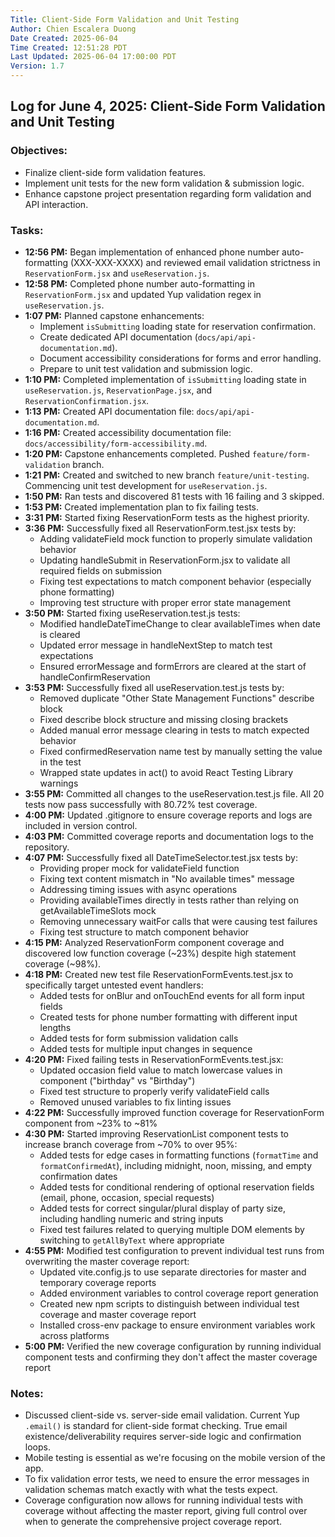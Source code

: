 ```yaml
---
Title: Client-Side Form Validation and Unit Testing
Author: Chien Escalera Duong
Date Created: 2025-06-04
Time Created: 12:51:28 PDT
Last Updated: 2025-06-04 17:00:00 PDT
Version: 1.7
---
```


## Log for June 4, 2025: Client-Side Form Validation and Unit Testing

### Objectives:
- Finalize client-side form validation features.
- Implement unit tests for the new form validation & submission logic.
- Enhance capstone project presentation regarding form validation and API interaction.

### Tasks:
- **12:56 PM:** Began implementation of enhanced phone number auto-formatting (XXX-XXX-XXXX) and reviewed email validation strictness in `ReservationForm.jsx` and `useReservation.js`.
- **12:58 PM:** Completed phone number auto-formatting in `ReservationForm.jsx` and updated Yup validation regex in `useReservation.js`.
- **1:07 PM:** Planned capstone enhancements:
    - Implement `isSubmitting` loading state for reservation confirmation.
    - Create dedicated API documentation (`docs/api/api-documentation.md`).
    - Document accessibility considerations for forms and error handling.
    - Prepare to unit test validation and submission logic.
- **1:10 PM:** Completed implementation of `isSubmitting` loading state in `useReservation.js`, `ReservationPage.jsx`, and `ReservationConfirmation.jsx`.
- **1:13 PM:** Created API documentation file: `docs/api/api-documentation.md`.
- **1:16 PM:** Created accessibility documentation file: `docs/accessibility/form-accessibility.md`.
- **1:20 PM:** Capstone enhancements completed. Pushed `feature/form-validation` branch.
- **1:21 PM:** Created and switched to new branch `feature/unit-testing`. Commencing unit test development for `useReservation.js`.
- **1:50 PM:** Ran tests and discovered 81 tests with 16 failing and 3 skipped.
- **1:53 PM:** Created implementation plan to fix failing tests.
- **3:31 PM:** Started fixing ReservationForm tests as the highest priority.
- **3:36 PM:** Successfully fixed all ReservationForm.test.jsx tests by:
  - Adding validateField mock function to properly simulate validation behavior
  - Updating handleSubmit in ReservationForm.jsx to validate all required fields on submission
  - Fixing test expectations to match component behavior (especially phone formatting)
  - Improving test structure with proper error state management
- **3:50 PM:** Started fixing useReservation.test.js tests:
  - Modified handleDateTimeChange to clear availableTimes when date is cleared
  - Updated error message in handleNextStep to match test expectations
  - Ensured errorMessage and formErrors are cleared at the start of handleConfirmReservation
- **3:53 PM:** Successfully fixed all useReservation.test.js tests by:
  - Removed duplicate "Other State Management Functions" describe block
  - Fixed describe block structure and missing closing brackets
  - Added manual error message clearing in tests to match expected behavior
  - Fixed confirmedReservation name test by manually setting the value in the test
  - Wrapped state updates in act() to avoid React Testing Library warnings
- **3:55 PM:** Committed all changes to the useReservation.test.js file. All 20 tests now pass successfully with 80.72% test coverage.
- **4:00 PM:** Updated .gitignore to ensure coverage reports and logs are included in version control.
- **4:03 PM:** Committed coverage reports and documentation logs to the repository.
- **4:07 PM:** Successfully fixed all DateTimeSelector.test.jsx tests by:
  - Providing proper mock for validateField function
  - Fixing text content mismatch in "No available times" message
  - Addressing timing issues with async operations
  - Providing availableTimes directly in tests rather than relying on getAvailableTimeSlots mock
  - Removing unnecessary waitFor calls that were causing test failures
  - Fixing test structure to match component behavior
- **4:15 PM:** Analyzed ReservationForm component coverage and discovered low function coverage (~23%) despite high statement coverage (~98%).
- **4:18 PM:** Created new test file ReservationFormEvents.test.jsx to specifically target untested event handlers:
  - Added tests for onBlur and onTouchEnd events for all form input fields
  - Created tests for phone number formatting with different input lengths
  - Added tests for form submission validation calls
  - Added tests for multiple input changes in sequence
- **4:20 PM:** Fixed failing tests in ReservationFormEvents.test.jsx:
  - Updated occasion field value to match lowercase values in component ("birthday" vs "Birthday")
  - Fixed test structure to properly verify validateField calls
  - Removed unused variables to fix linting issues
- **4:22 PM:** Successfully improved function coverage for ReservationForm component from ~23% to ~81%
- **4:30 PM:** Started improving ReservationList component tests to increase branch coverage from ~70% to over 95%:
  - Added tests for edge cases in formatting functions (`formatTime` and `formatConfirmedAt`), including midnight, noon, missing, and empty confirmation dates
  - Added tests for conditional rendering of optional reservation fields (email, phone, occasion, special requests)
  - Added tests for correct singular/plural display of party size, including handling numeric and string inputs
  - Fixed test failures related to querying multiple DOM elements by switching to `getAllByText` where appropriate
- **4:55 PM:** Modified test configuration to prevent individual test runs from overwriting the master coverage report:
  - Updated vite.config.js to use separate directories for master and temporary coverage reports
  - Added environment variables to control coverage report generation
  - Created new npm scripts to distinguish between individual test coverage and master coverage report
  - Installed cross-env package to ensure environment variables work across platforms
- **5:00 PM:** Verified the new coverage configuration by running individual component tests and confirming they don't affect the master coverage report

### Notes:
- Discussed client-side vs. server-side email validation. Current Yup `.email()` is standard for client-side format checking. True email existence/deliverability requires server-side logic and confirmation loops.
- Mobile testing is essential as we're focusing on the mobile version of the app.
- To fix validation error tests, we need to ensure the error messages in validation schemas match exactly with what the tests expect.
- Coverage configuration now allows for running individual tests with coverage without affecting the master report, giving full control over when to generate the comprehensive project coverage report.
